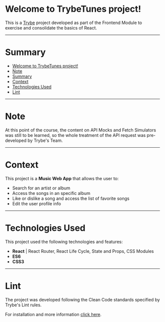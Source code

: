 # Welcome to TrybeTunes project!

This is a [Trybe](https://www.betrybe.com/) project developed as part of the Frontend Module to exercise and consolidate the basics of React.

---

# Summary

- [Welcome to TrybeTunes project!](#welcome-to-trybetunes-project!)
- [Note](#note)
- [Summary](#summary)
- [Context](#context)
- [Technologies Used](#technologies-used)
- [Lint](#lint)

---

# Note
At this point of the course, the content on API Mocks and Fetch Simulators was still to be learned, so the whole treatment of the API request was pre-developed by Trybe's Team.

---

# Context
This project is a __Music Web App__ that allows the user to:
 * Search for an artist or album
 * Access the songs in an specific album
 * Like or dislike a song and access the list of favorite songs
 * Edit the user profile info

---

# Technologies Used
This project used the following technologies and features:
  * __React__ | React Router, React Life Cycle, State and Props, CSS Modules
  * __ES6__
  * __CSS3__

---

# Lint
The project was developed following the Clean Code standards specified by Trybe's Lint rules.

For installation and more information [click here](https://github.com/betrybe/eslint-config-trybe).